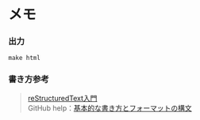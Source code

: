 # メモ


### 出力
```
make html
```


### 書き方参考
> [reStructuredText入門](https://www.sphinx-doc.org/ja/master/usage/restructuredtext/basics.html)  
> GitHub help：[基本的な書き方とフォーマットの構文](https://help.github.com/ja/github/writing-on-github/basic-writing-and-formatting-syntax)


